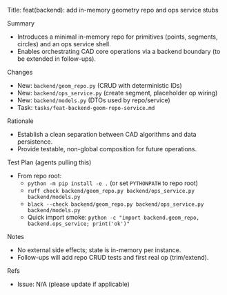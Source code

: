 Title: feat(backend): add in-memory geometry repo and ops service stubs

Summary
- Introduces a minimal in-memory repo for primitives (points, segments, circles) and an ops service shell.
- Enables orchestrating CAD core operations via a backend boundary (to be extended in follow-ups).

Changes
- New: `backend/geom_repo.py` (CRUD with deterministic IDs)
- New: `backend/ops_service.py` (create segment, placeholder op wiring)
- New: `backend/models.py` (DTOs used by repo/service)
- Task: `tasks/feat-backend-geom-repo-service.md`

Rationale
- Establish a clean separation between CAD algorithms and data persistence.
- Provide testable, non-global composition for future operations.

Test Plan (agents pulling this)
- From repo root:
  - `python -m pip install -e .` (or set `PYTHONPATH` to repo root)
  - `ruff check backend/geom_repo.py backend/ops_service.py backend/models.py`
  - `black --check backend/geom_repo.py backend/ops_service.py backend/models.py`
  - Quick import smoke: `python -c "import backend.geom_repo, backend.ops_service; print('ok')"`

Notes
- No external side effects; state is in-memory per instance.
- Follow-ups will add repo CRUD tests and first real op (trim/extend).

Refs
- Issue: N/A (please update if applicable)
